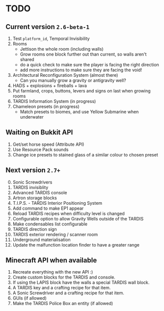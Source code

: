 # TODO

## Current version `2.6-beta-1`
1. Test `platform_id`, Temporal Invisibility
2. Rooms
   * Jettison the whole room (including walls)
   * Grow rooms one block further out than current, so walls aren't shared
   * do a quick check to make sure the player is facing the right direction
   * add more instructions to make sure they are facing the void!
3. Architectural Reconfiguration System (almost there)
    * Can you manually grow a gravity or antigravity well?
4. HADS + explosions + fireballs + lava
5. Put farmland, crops, buttons, levers and signs on last when growing rooms
6. TARDIS Information System (in progress)
7. Chameleon presets (in progress)
    * Match presets to biomes, and use Yellow Submarine when underwater

## Waiting on Bukkit API
1. Get/set horse speed (Attribute API)
2. Use Resource Pack sounds
3. Change ice presets to stained glass of a similar colour to chosen preset

## Next version `2.7+`
0. Sonic Screwdrivers
1. TARDIS invisiblity
2. Advanced TARDIS console
3. Artron storage blocks
4. T.I.P.S. - TARDIS Interior Positioning System
5. Add command to make EP1 appear
6. Reload TARDIS recipes when difficulty level is changed
7. Configurable option to allow Gravity Wells outside of the TARDIS
8. Make condensables list configurable
9. TARDIS direction sign
10. TARDIS exterior rendering / scanner room
11. Underground materialisation
12. Update the malfunction location finder to have a greater range

## Minecraft API when available
1. Recreate everything with the new API :)
2. Create custom blocks for the TARDIS and console.
3. If using the LAPIS block have the walls a special TARDIS wall block.
4. A TARDIS key and a crafting recipe for that item.
5. A Sonic Screwdriver and a crafting recipe for that item.
6. GUIs (if allowed)
7. Make the TARDIS Police Box an entity (if allowed)
